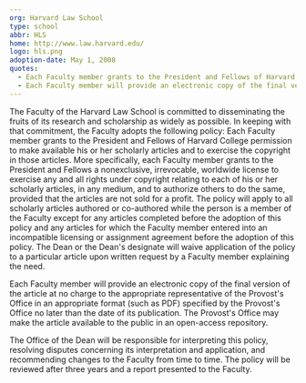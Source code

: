 ```yaml
---
org: Harvard Law School
type: school
abbr: HLS
home: http://www.law.harvard.edu/
logo: hls.png
adoption-date: May 1, 2008
quotes:
  - Each Faculty member grants to the President and Fellows of Harvard College permission to make available his or her scholarly articles and to exercise the copyright in those articles.
  - Each Faculty member will provide an electronic copy of the final version of the article... no later than the date of its publication.
---
```


The Faculty of the Harvard Law School is committed to disseminating the fruits of its research and scholarship as widely as possible. In keeping with that commitment, the Faculty adopts the following policy: Each Faculty member grants to the President and Fellows of Harvard College permission to make available his or her scholarly articles and to exercise the copyright in those articles. More specifically, each Faculty member grants to the President and Fellows a nonexclusive, irrevocable, worldwide license to exercise any and all rights under copyright relating to each of his or her scholarly articles, in any medium, and to authorize others to do the same, provided that the articles are not sold for a profit. The policy will apply to all scholarly articles authored or co-authored while the person is a member of the Faculty except for any articles completed before the adoption of this policy and any articles for which the Faculty member entered into an incompatible licensing or assignment agreement before the adoption of this policy. The Dean or the Dean's designate will waive application of the policy to a particular article upon written request by a Faculty member explaining the need.

Each Faculty member will provide an electronic copy of the final version of the article at no charge to the appropriate representative of the Provost's Office in an appropriate format (such as PDF) specified by the Provost's Office no later than the date of its publication. The Provost's Office may make the article available to the public in an open-access repository.

The Office of the Dean will be responsible for interpreting this policy, resolving disputes concerning its interpretation and application, and recommending changes to the Faculty from time to time. The policy will be reviewed after three years and a report presented to the Faculty.
